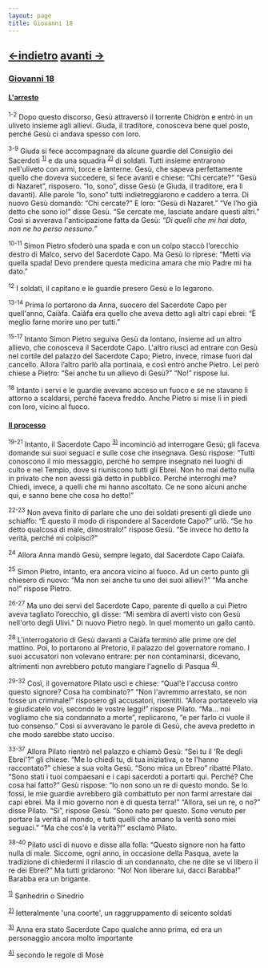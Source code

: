 ```yaml
---
layout: page
title: Giovanni 18
---
```

[<-indietro](gv17.html) [avanti ->](gv19.html)
--------------------------------
### <a href="" id="giovanni_18">Giovanni 18</a>

#### <a href="" id="l_arresto">L'arresto</a>

<sup>1-2</sup> Dopo questo discorso, Gesù attraversò il torrente Chidròn e entrò in un uliveto insieme agli allievi. Giuda, il traditore, conosceva bene quel posto, perché Gesù ci andava spesso con loro.

<sup>3-9</sup> Giuda si fece accompagnare da alcune guardie del Consiglio dei Sacerdoti <sup><a href="#fn__1" id="fnt__1" class="fn_top">1)</a></sup> e da una squadra <sup><a href="#fn__2" id="fnt__2" class="fn_top">2)</a></sup> di soldati. Tutti insieme entrarono nell'uliveto con armi, torce e lanterne. Gesù, che sapeva perfettamente quello che doveva succedere, si fece avanti e chiese: “Chi cercate?” “Gesù di Nazaret”, risposero. “Io, sono”, disse Gesù (e Giuda, il traditore, era lì davanti). Alle parole “Io, sono” tutti indietreggiarono e caddero a terra. Di nuovo Gesù domandò: “Chi cercate?” E loro: “Gesù di Nazaret.” “Ve l’ho già detto che sono io!” disse Gesù. “Se cercate me, lasciate andare questi altri.” Così si avverava l'anticipazione fatta da Gesù: *“Di quelli che mi hai dato, non ne ho perso nessuno.”*

<sup>10-11</sup> Simon Pietro sfoderò una spada e con un colpo staccò l’orecchio destro di Malco, servo del Sacerdote Capo. Ma Gesù lo riprese: “Metti via quella spada! Devo prendere questa medicina amara che mio Padre mi ha dato.”

<sup>12</sup> I soldati, il capitano e le guardie presero Gesù e lo legarono.

<sup>13-14</sup> Prima lo portarono da Anna, suocero del Sacerdote Capo per quell'anno, Caiàfa. Caiàfa era quello che aveva detto agli altri capi ebrei: “È meglio farne morire uno per tutti.”

<sup>15-17</sup> Intanto Simon Pietro seguiva Gesù da lontano, insieme ad un altro allievo, che conosceva il Sacerdote Capo. L'altro riuscì ad entrare con Gesù nel cortile del palazzo del Sacerdote Capo; Pietro, invece, rimase fuori dal cancello. Allora l’altro parlò alla portinaia, e così entrò anche Pietro. Lei però chiese a Pietro: “Sei anche tu un allievo di Gesù?” “No!” rispose lui.

<sup>18</sup> Intanto i servi e le guardie avevano acceso un fuoco e se ne stavano lì attorno a scaldarsi, perché faceva freddo. Anche Pietro si mise lì in piedi con loro, vicino al fuoco.

#### <a href="" id="il_processo">Il processo</a>

<sup>19-21</sup> Intanto, il Sacerdote Capo <sup><a href="#fn__3" id="fnt__3" class="fn_top">3)</a></sup> incominciò ad interrogare Gesù; gli faceva domande sui suoi seguaci e sulle cose che insegnava. Gesù rispose: “Tutti conoscono il mio messaggio, perché ho sempre insegnato nei luoghi di culto e nel Tempio, dove si riuniscono tutti gli Ebrei. Non ho mai detto nulla in privato che non avessi già detto in pubblico. Perché interroghi me? Chiedi, invece, a quelli che mi hanno ascoltato. Ce ne sono alcuni anche qui, e sanno bene che cosa ho detto!”

<sup>22-23</sup> Non aveva finito di parlare che uno dei soldati presenti gli diede uno schiaffo: “È questo il modo di rispondere al Sacerdote Capo?” urlò. “Se ho detto qualcosa di male, dimostralo!” rispose Gesù. “Se invece ho detto la verità, perché mi colpisci?”

<sup>24</sup> Allora Anna mandò Gesù, sempre legato, dal Sacerdote Capo Caiàfa.

<sup>25</sup> Simon Pietro, intanto, era ancora vicino al fuoco. Ad un certo punto gli chiesero di nuovo: “Ma non sei anche tu uno dei suoi allievi?” “Ma anche no!” rispose Pietro.

<sup>26-27</sup> Ma uno dei servi del Sacerdote Capo, parente di quello a cui Pietro aveva tagliato l’orecchio, gli disse: “Mi sembra di averti visto con Gesù nell'orto degli Ulivi.” Di nuovo Pietro negò. In quel momento un gallo cantò.

<sup>28</sup> L'interrogatorio di Gesù davanti a Caiàfa terminò alle prime ore del mattino. Poi, lo portarono al Pretorio, il palazzo del governatore romano. I suoi accusatori non volevano entrare: per non contaminarsi, dicevano, altrimenti non avrebbero potuto mangiare l'agnello di Pasqua <sup><a href="#fn__4" id="fnt__4" class="fn_top">4)</a></sup>.

<sup>29-32</sup> Così, il governatore Pilato uscì e chiese: “Qual'è l'accusa contro questo signore? Cosa ha combinato?” “Non l'avremmo arrestato, se non fosse un criminale!” risposero gli accusatori, risentiti. “Allora portatevelo via e giudicatelo voi, secondo le vostre leggi!” rispose Pilato. “Ma… noi vogliamo che sia condannato a morte”, replicarono, “e per farlo ci vuole il tuo consenso.” Così si avveravano le parole di Gesù, che aveva predetto in che modo sarebbe stato ucciso.

<sup>33-37</sup> Allora Pilato rientrò nel palazzo e chiamò Gesù: “Sei tu il 'Re degli Ebrei'?” gli chiese. “Me lo chiedi tu, di tua iniziativa, o te l'hanno raccontato?” chiese a sua volta Gesù. “Sono mica un Ebreo” ribatté Pilato. “Sono stati i tuoi compaesani e i capi sacerdoti a portarti qui. Perché? Che cosa hai fatto?” Gesù rispose: “Io non sono un re di questo mondo. Se lo fossi, le mie guardie avrebbero già combattuto per non farmi arrestare dai capi ebrei. Ma il mio governo non è di questa terra!” “Allora, sei un re, o no?” disse Pilato. “Sì”, rispose Gesù. “Sono nato per questo. Sono venuto per portare la verità al mondo, e tutti quelli che amano la verità sono miei seguaci.” “Ma che cos'è la verità?!” esclamò Pilato.

<sup>38-40</sup> Pilato uscì di nuovo e disse alla folla: “Questo signore non ha fatto nulla di male. Siccome, ogni anno, in occasione della Pasqua, avete la tradizione di chiedermi il rilascio di un condannato, che ne dite se vi libero il re dei Ebrei?” Ma tutti gridarono: “No! Non liberare lui, dacci Barabba!” Barabba era un brigante.

<sup><a href="#fnt__1" id="fn__1" class="fn_bot">1)</a></sup>
Sanhedrin o Sinedrio

<sup><a href="#fnt__2" id="fn__2" class="fn_bot">2)</a></sup>
letteralmente 'una coorte', un raggruppamento di seicento soldati

<sup><a href="#fnt__3" id="fn__3" class="fn_bot">3)</a></sup>
Anna era stato Sacerdote Capo qualche anno prima, ed era un personaggio ancora molto importante

<sup><a href="#fnt__4" id="fn__4" class="fn_bot">4)</a></sup>
secondo le regole di Mosè


